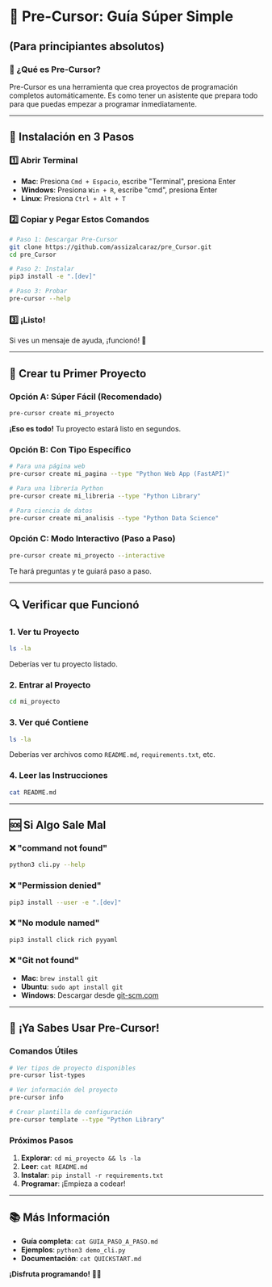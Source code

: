 # 🚀 Pre-Cursor: Guía Súper Simple
## (Para principiantes absolutos)

### 🎯 ¿Qué es Pre-Cursor?
Pre-Cursor es una herramienta que crea proyectos de programación completos automáticamente.
Es como tener un asistente que prepara todo para que puedas empezar a programar inmediatamente.

---

## 📱 Instalación en 3 Pasos

### 1️⃣ Abrir Terminal
- **Mac**: Presiona `Cmd + Espacio`, escribe "Terminal", presiona Enter
- **Windows**: Presiona `Win + R`, escribe "cmd", presiona Enter
- **Linux**: Presiona `Ctrl + Alt + T`

### 2️⃣ Copiar y Pegar Estos Comandos
```bash
# Paso 1: Descargar Pre-Cursor
git clone https://github.com/assizalcaraz/pre_Cursor.git
cd pre_Cursor

# Paso 2: Instalar
pip3 install -e ".[dev]"

# Paso 3: Probar
pre-cursor --help
```

### 3️⃣ ¡Listo!
Si ves un mensaje de ayuda, ¡funcionó! 🎉

---

## 🎨 Crear tu Primer Proyecto

### Opción A: Súper Fácil (Recomendado)
```bash
pre-cursor create mi_proyecto
```
**¡Eso es todo!** Tu proyecto estará listo en segundos.

### Opción B: Con Tipo Específico
```bash
# Para una página web
pre-cursor create mi_pagina --type "Python Web App (FastAPI)"

# Para una librería Python
pre-cursor create mi_libreria --type "Python Library"

# Para ciencia de datos
pre-cursor create mi_analisis --type "Python Data Science"
```

### Opción C: Modo Interactivo (Paso a Paso)
```bash
pre-cursor create mi_proyecto --interactive
```
Te hará preguntas y te guiará paso a paso.

---

## 🔍 Verificar que Funcionó

### 1. Ver tu Proyecto
```bash
ls -la
```
Deberías ver tu proyecto listado.

### 2. Entrar al Proyecto
```bash
cd mi_proyecto
```

### 3. Ver qué Contiene
```bash
ls -la
```
Deberías ver archivos como `README.md`, `requirements.txt`, etc.

### 4. Leer las Instrucciones
```bash
cat README.md
```

---

## 🆘 Si Algo Sale Mal

### ❌ "command not found"
```bash
python3 cli.py --help
```

### ❌ "Permission denied"
```bash
pip3 install --user -e ".[dev]"
```

### ❌ "No module named"
```bash
pip3 install click rich pyyaml
```

### ❌ "Git not found"
- **Mac**: `brew install git`
- **Ubuntu**: `sudo apt install git`
- **Windows**: Descargar desde [git-scm.com](https://git-scm.com)

---

## 🎉 ¡Ya Sabes Usar Pre-Cursor!

### Comandos Útiles
```bash
# Ver tipos de proyecto disponibles
pre-cursor list-types

# Ver información del proyecto
pre-cursor info

# Crear plantilla de configuración
pre-cursor template --type "Python Library"
```

### Próximos Pasos
1. **Explorar**: `cd mi_proyecto && ls -la`
2. **Leer**: `cat README.md`
3. **Instalar**: `pip install -r requirements.txt`
4. **Programar**: ¡Empieza a codear!

---

## 📚 Más Información

- **Guía completa**: `cat GUIA_PASO_A_PASO.md`
- **Ejemplos**: `python3 demo_cli.py`
- **Documentación**: `cat QUICKSTART.md`

**¡Disfruta programando!** 🚀✨
